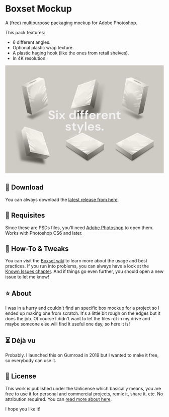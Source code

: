 # Boxset Mockup
A (free) multipurpose packaging mockup for Adobe Photoshop.

This pack features:
* 6 different angles.
* Optional plastic wrap texture.
* A plastic haging hook (like the ones from retail shelves).
* In 4K resolution.

![Screenshot](https://github.com/darriagada/Boxset/raw/master/angles.png)

## 💾 Download
You can always download the [latest release from here](https://github.com/darriagada/Boxset/releases).

## 🧰 Requisites
Since these are PSDs files, you'll need [Adobe Photoshop](https://www.adobe.com/products/photoshop.html) to open them. Works with Photoshop CS6 and later.

## 📕 How-To & Tweaks
You can visit the [Boxset wiki](https://github.com/darriagada/Boxset/wiki) to learn more about the usage and best practices. If you run into problems, you can always have a look at the [Known Issues chapter](https://github.com/darriagada/Boxset/wiki/Known-Issues). And if things go even further, you should open a new issue to let me know!

## ⭐ About
I was in a hurry and couldn't find an specific box mockup for a project so I ended up making one from scratch. It's a little bit rough on the edges but it does the job. Of course I didn't want to let the files rot in my drive and maybe someone else will find it useful one day, so here it is!

## ⏳ Déjà vu
Probably. I launched this on Gumroad in 2019 but I wanted to make it free, so everybody can use it.

## 📜 License
This work is published under the Unlicense which basically means, you are free to use it for personal and commercial projects, remix it, share it, etc. No attribution required. You can [read more about here](https://spdx.org/licenses/Unlicense.html).

I hope you like it!
